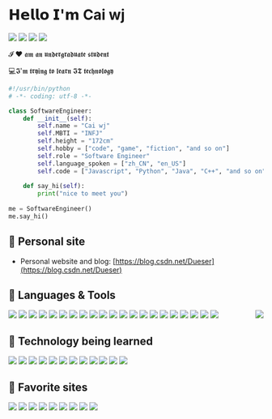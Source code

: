 # 𝗛𝗲𝗹𝗹𝗼 𝗜'𝗺 Cai wj

[![](https://img.shields.io/badge/-@hexWars-%23181717?style=flat-square&logo=github)](https://github.com/hexWars)
[![](https://img.shields.io/badge/-@hexWars-%23000000?style=flat-square&logo=gitee)](https://gitee.com/hex-cxm)
[![](https://img.shields.io/badge/-@hexWars-%23000000?style=flat-square&logo=leetcode)](https://leetcode-cn.com/u/hexWars/)
[![](https://img.shields.io/badge/-@Dueser-%23000000?style=flat-square&logo=codeforces)](https://codeforces.com/profile/Dueser)


𝓘 ❤️ 𝖆𝖒 𝖆𝖓 𝖚𝖓𝖉𝖊𝖗𝖌𝖗𝖆𝖉𝖚𝖆𝖙𝖊 𝖘𝖙𝖚𝖉𝖊𝖓𝖙

:computer:𝕴'𝖒 𝖙𝖗𝖞𝖎𝖓𝖌 𝖙𝖔 𝖑𝖊𝖆𝖗𝖓 𝕴𝕿 𝖙𝖊𝖈𝖍𝖓𝖔𝖑𝖔𝖌𝖞

```python
#!/usr/bin/python
# -*- coding: utf-8 -*-

class SoftwareEngineer:
    def __init__(self):
        self.name = "Cai wj"
        self.MBTI = "INFJ"
        self.height = "172cm"
        self.hobby = ["code", "game", "fiction", "and so on"]
        self.role = "Software Engineer"
        self.language_spoken = ["zh_CN", "en_US"]
        self.code = ["Javascript", "Python", "Java", "C++", "and so on"]
        
    def say_hi(self):
        print("nice to meet you")
        
me = SoftwareEngineer()
me.say_hi()
```



## 📜 Personal site

- Personal website and blog: [https://blog.csdn.net/Dueser](https://blog.csdn.net/Dueser)



## 🔧 Languages & Tools

<img align='right' src="https://github-readme-stats.vercel.app/api?username=JohnNiang&show_icons=true&theme=tokyonight">

![](https://img.shields.io/badge/Code-Java-informational?style=flat&logo=java&logoColor=white&color=6aa6f8)
![](https://img.shields.io/badge/Code-C-informational?style=flat&logo=c&logoColor=white&color=6aa6f8)
![](https://img.shields.io/badge/Code-Python-informational?style=flat&logo=python&logoColor=white&color=6aa6f8)
![](https://img.shields.io/badge/Code-JavaScript-informational?style=flat&logo=javascript&logoColor=white&color=6aa6f8)
![](https://img.shields.io/badge/Code-Html5-informational?style=flat&logo=html5&logoColor=white&color=6aa6f8)
![](https://img.shields.io/badge/Code-Css3-informational?style=flat&logo=Css3&logoColor=white&color=6aa6f8)
![](https://img.shields.io/badge/Editor-IDEA-informational?style=flat&logo=intellij-idea&logoColor=white&color=6aa6f8)
![](https://img.shields.io/badge/Editor-PyCharm-informational?style=flat&logo=pycharm&logoColor=white&color=6aa6f8)
![](https://img.shields.io/badge/Editor-DataGrip-informational?style=flat&logo=DataGrip&logoColor=white&color=6aa6f8)
![](https://img.shields.io/badge/Editor-WebStorm-informational?style=flat&logo=WebStorm&logoColor=white&color=6aa6f8)
![](https://img.shields.io/badge/Editor-Clion-informational?style=flat&logo=clion&logoColor=white&color=6aa6f8)
![](https://img.shields.io/badge/Editor-VS_Code-informational?style=flat&logo=visual-studio-code&logoColor=white&color=6aa6f8)
![](https://img.shields.io/badge/Editor-Visual_Studio-informational?style=flat&logo=visual-studio&logoColor=white&color=6aa6f8)
![](https://img.shields.io/badge/Tools-Docker-informational?style=flat&logo=docker&logoColor=white&color=6aa6f8)
![](https://img.shields.io/badge/Tools-Nginx-informational?style=flat&logo=nginx&logoColor=white&color=6aa6f8)
![](https://img.shields.io/badge/Tools-Git-informational?style=flat&logo=git&logoColor=white&color=6aa6f8)
![](https://img.shields.io/badge/Tools-Node.js-informational?style=flat&logo=nodedotjs&logoColor=white&color=6aa6f8)
![](https://img.shields.io/badge/Tools-Markdown-informational?style=flat&logo=markdown&logoColor=white&color=6aa6f8)
![](https://img.shields.io/badge/Tools-Neovim-informational?style=flat&logo=neovim&logoColor=white&color=6aa6f8)
![](https://img.shields.io/badge/Tools-Maven-informational?style=flat&logo=apachemaven&logoColor=white&color=6aa6f8)
![](https://img.shields.io/badge/Tools-Npm-informational?style=flat&logo=NPM&logoColor=white&color=6aa6f8)

## 💾 Technology being learned

![](https://img.shields.io/badge/OS-Linux-informational?style=flat&logo=linux&logoColor=white&color=6aa6f8)
![](https://img.shields.io/badge/OS-Windows-informational?style=flat&logo=Windows&logoColor=white&color=6aa6f8)
![](https://img.shields.io/badge/DataBase-MYSQL-informational?style=flat&logo=mysql&logoColor=white&color=6aa6f8)
![](https://img.shields.io/badge/DataBase-Oracle-informational?style=flat&logo=Oracle&logoColor=white&color=6aa6f8)
![](https://img.shields.io/badge/DataBase-Redis-informational?style=flat&logo=redis&logoColor=white&color=6aa6f8)
![](https://img.shields.io/badge/DataBase-SQLServer-informational?style=flat&logo=microsoftsqlserver&logoColor=white&color=6aa6f8)
![](https://img.shields.io/badge/Shell-Bash-informational?style=flat&logo=gnu-bash&logoColor=white&color=6aa6f8)
![](https://img.shields.io/badge/Frame-Flask-informational?style=flat&logo=flask&logoColor=white&color=6aa6f8)
![](https://img.shields.io/badge/Frame-Spring-informational?style=flat&logo=spring&logoColor=white&color=6aa6f8)
![](https://img.shields.io/badge/Frame-SpringBoot-informational?style=flat&logo=springboot&logoColor=white&color=6aa6f8)
![](https://img.shields.io/badge/Frame-Hibernate-informational?style=flat&logo=hibernate&logoColor=white&color=6aa6f8)
![](https://img.shields.io/badge/Frame-Elasticsearch-informational?style=flat&logo=elasticsearch&logoColor=white&color=6aa6f8)

## 🍁 Favorite sites

![](https://img.shields.io/badge/Bilibili-informational?style=social&logo=bilibili&color=6aa6f8)
![](https://img.shields.io/badge/知乎-informational?style=social&logo=zhihu&color=6aa6f8)
![](https://img.shields.io/badge/Codeforces-informational?style=social&logo=codeforces&color=6aa6f8)
![](https://img.shields.io/badge/Leetcode-informational?style=social&logo=leetcode&color=6aa6f8)
![](https://img.shields.io/badge/Steam-informational?style=social&logo=steam&color=6aa6f8)
![](https://img.shields.io/badge/Epic-informational?style=social&logo=epicgames&color=6aa6f8)
![](https://img.shields.io/badge/Switch-informational?style=social&logo=nintendoswitch&color=6aa6f8)
![](https://img.shields.io/badge/Github-informational?style=social&logo=github&color=6aa6f8)
![](https://img.shields.io/badge/Gitee-informational?style=social&logo=gitee&color=6aa6f8)





